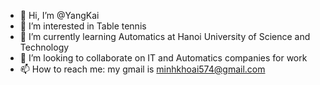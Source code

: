 - 👋 Hi, I’m @YangKai
- 👀 I’m interested in Table tennis
- 🌱 I’m currently learning Automatics at Hanoi University of Science and Technology
- 💞️ I’m looking to collaborate on IT and Automatics companies for work
- 📫 How to reach me: my gmail is minhkhoai574@gmail.com 

<!---
NCM20176951/NCM20176951 is a ✨ special ✨ repository because its `README.md` (this file) appears on your GitHub profile.
You can click the Preview link to take a look at your changes.
--->
